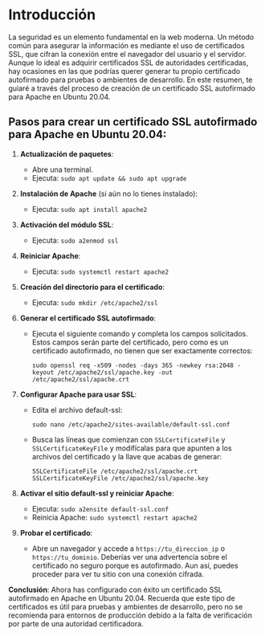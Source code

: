 # Introducción
La seguridad es un elemento fundamental en la web moderna. Un método común para asegurar la información es mediante el uso de certificados SSL, que cifran la conexión entre el navegador del usuario y el servidor. Aunque lo ideal es adquirir certificados SSL de autoridades certificadas, hay ocasiones en las que podrías querer generar tu propio certificado autofirmado para pruebas o ambientes de desarrollo. En este resumen, te guiaré a través del proceso de creación de un certificado SSL autofirmado para Apache en Ubuntu 20.04.

## Pasos para crear un certificado SSL autofirmado para Apache en Ubuntu 20.04:

1. **Actualización de paquetes**:
   - Abre una terminal.
   - Ejecuta: `sudo apt update && sudo apt upgrade`

2. **Instalación de Apache** (si aún no lo tienes instalado):
   - Ejecuta: `sudo apt install apache2`

3. **Activación del módulo SSL**:
   - Ejecuta: `sudo a2enmod ssl`

4. **Reiniciar Apache**:
   - Ejecuta: `sudo systemctl restart apache2`

5. **Creación del directorio para el certificado**:
   - Ejecuta: `sudo mkdir /etc/apache2/ssl`

6. **Generar el certificado SSL autofirmado**:
   - Ejecuta el siguiente comando y completa los campos solicitados. Estos campos serán parte del certificado, pero como es un certificado autofirmado, no tienen que ser exactamente correctos:
     ```
     sudo openssl req -x509 -nodes -days 365 -newkey rsa:2048 -keyout /etc/apache2/ssl/apache.key -out /etc/apache2/ssl/apache.crt
     ```

7. **Configurar Apache para usar SSL**:
   - Edita el archivo default-ssl:
     ```
     sudo nano /etc/apache2/sites-available/default-ssl.conf
     ```
   - Busca las líneas que comienzan con `SSLCertificateFile` y `SSLCertificateKeyFile` y modifícalas para que apunten a los archivos del certificado y la llave que acabas de generar:
     ```
     SSLCertificateFile /etc/apache2/ssl/apache.crt
     SSLCertificateKeyFile /etc/apache2/ssl/apache.key
     ```

8. **Activar el sitio default-ssl y reiniciar Apache**:
   - Ejecuta: `sudo a2ensite default-ssl.conf`
   - Reinicia Apache: `sudo systemctl restart apache2`

9. **Probar el certificado**:
   - Abre un navegador y accede a `https://tu_direccion_ip` o `https://tu_dominio`. Deberías ver una advertencia sobre el certificado no seguro porque es autofirmado. Aun así, puedes proceder para ver tu sitio con una conexión cifrada.

**Conclusión**: 
Ahora has configurado con éxito un certificado SSL autofirmado en Apache en Ubuntu 20.04. Recuerda que este tipo de certificados es útil para pruebas y ambientes de desarrollo, pero no se recomienda para entornos de producción debido a la falta de verificación por parte de una autoridad certificadora.
